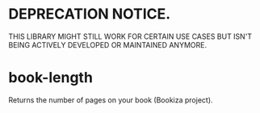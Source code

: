 # DEPRECATION NOTICE.

THIS LIBRARY MIGHT STILL WORK FOR CERTAIN USE CASES BUT ISN'T BEING ACTIVELY DEVELOPED OR MAINTAINED ANYMORE.

# book-length

Returns the number of pages on your book (Bookiza project).